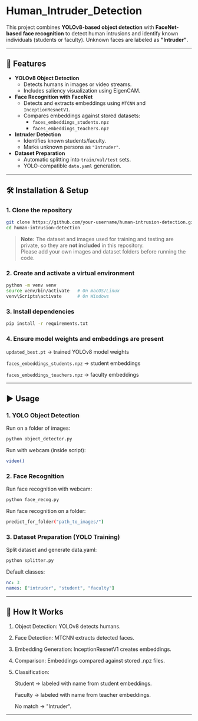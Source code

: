 # Human_Intruder_Detection

This project combines **YOLOv8-based object detection** with **FaceNet-based face recognition** to detect human intrusions and identify known individuals (students or faculty). Unknown faces are labeled as **"Intruder"**.  

---

## 🚀 Features
- **YOLOv8 Object Detection**
  - Detects humans in images or video streams.
  - Includes saliency visualization using EigenCAM.
- **Face Recognition with FaceNet**
  - Detects and extracts embeddings using `MTCNN` and `InceptionResnetV1`.
  - Compares embeddings against stored datasets:
    - `faces_embeddings_students.npz`
    - `faces_embeddings_teachers.npz`
- **Intruder Detection**
  - Identifies known students/faculty.
  - Marks unknown persons as `"Intruder"`.
- **Dataset Preparation**
  - Automatic splitting into `train/val/test` sets.
  - YOLO-compatible `data.yaml` generation.

---
## 🛠️ Installation & Setup

### 1. Clone the repository
```bash
git clone https://github.com/your-username/human-intrusion-detection.git
cd human-intrusion-detection
```
> **Note:** The dataset and images used for training and testing are private, so they are **not included** in this repository.  
> Please add your own images and dataset folders before running the code.

### 2. Create and activate a virtual environment
```bash
python -m venv venv
source venv/bin/activate   # On macOS/Linux
venv\Scripts\activate      # On Windows
```

### 3. Install dependencies
```bash
pip install -r requirements.txt
```

### 4. Ensure model weights and embeddings are present
`updated_best.pt` → trained YOLOv8 model weights

`faces_embeddings_students.npz` → student embeddings

`faces_embeddings_teachers.npz` → faculty embeddings

---

## ▶️ Usage

### 1. YOLO Object Detection

Run on a folder of images:
```bash
python object_detector.py
```

Run with webcam (inside script):
```bash
video()
```

### 2. Face Recognition

Run face recognition with webcam:
```bash
python face_recog.py
```

Run face recognition on a folder:
```bash
predict_for_folder("path_to_images/")
```

### 3. Dataset Preparation (YOLO Training)

Split dataset and generate data.yaml:
```bash
python splitter.py
```
Default classes:
```yaml
nc: 3
names: ["intruder", "student", "faculty"]
```

---

## 🔑 How It Works

1. Object Detection: YOLOv8 detects humans.

2. Face Detection: MTCNN extracts detected faces.

3. Embedding Generation: InceptionResnetV1 creates embeddings.

4. Comparison: Embeddings compared against stored .npz files.

5. Classification:
    
    Student → labeled with name from student embeddings.
    
    Faculty → labeled with name from teacher embeddings.
    
    No match → "Intruder".

---
